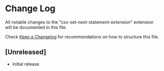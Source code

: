 # Change Log

All notable changes to the "cxx-set-next-statement-extension" extension will be documented in this file.

Check [Keep a Changelog](http://keepachangelog.com/) for recommendations on how to structure this file.

## [Unreleased]

- Initial release